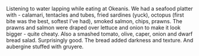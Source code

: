 Listening to water lapping while eating at Okeanis. We had a seafood platter with - calamari, tentacles and tubes, fried  sardines (yuck), octopus (first bite was the best, softest I’ve had), smoked salmon, chips, prawns. The prawns and salmon were draped over lettuce and onion to make it look bigger - quite cheaty. Also a smashed tomato, olive, caper, onion and dwarf bread salad. Surprisingly good. The bread added darkness and texture.  And aubergine stuffed with gruyere.
